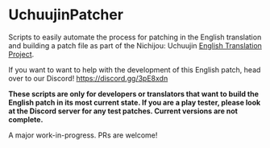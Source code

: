 # UchuujinPatcher

Scripts to easily automate the process for patching in the English translation and building a patch file as part of the Nichijou: Uchuujin [English Translation Project](https://github.com/UchuujinTranslate/uchuujin).

If you want to want to help with the development of this English patch, head over to our Discord! https://discord.gg/3pE8xdn


**These scripts are only for developers or translators that want to build the English patch in its most current state. If you are a play tester, please look at the Discord server for any test patches. Current versions are not complete.**

A major work-in-progress. PRs are welcome!